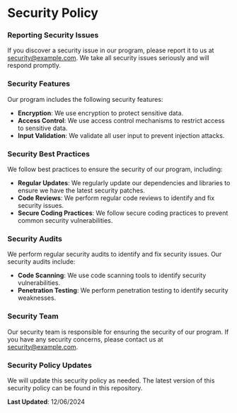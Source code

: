 **Security Policy**
=====================

### Reporting Security Issues

If you discover a security issue in our program, please report it to us at [security@example.com](mailto:security@example.com). We take all security issues seriously and will respond promptly.

### Security Features

Our program includes the following security features:

* **Encryption**: We use encryption to protect sensitive data.
* **Access Control**: We use access control mechanisms to restrict access to sensitive data.
* **Input Validation**: We validate all user input to prevent injection attacks.

### Security Best Practices

We follow best practices to ensure the security of our program, including:

* **Regular Updates**: We regularly update our dependencies and libraries to ensure we have the latest security patches.
* **Code Reviews**: We perform regular code reviews to identify and fix security issues.
* **Secure Coding Practices**: We follow secure coding practices to prevent common security vulnerabilities.

### Security Audits

We perform regular security audits to identify and fix security issues. Our security audits include:

* **Code Scanning**: We use code scanning tools to identify security vulnerabilities.
* **Penetration Testing**: We perform penetration testing to identify security weaknesses.

### Security Team

Our security team is responsible for ensuring the security of our program. If you have any security concerns, please contact us at [security@example.com](mailto:security@example.com).

### Security Policy Updates

We will update this security policy as needed. The latest version of this security policy can be found in this repository.

**Last Updated**: 12/06/2024
